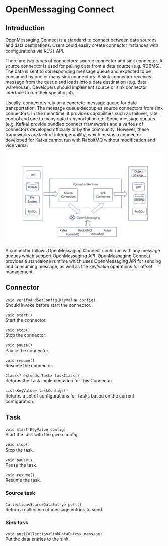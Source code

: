 # OpenMessaging Connect

## Introduction
OpenMessaging Connect is a standard to connect between data sources and data destinations. Users could easily create connector instances with configurations via REST API.

There are two types of connectors: source connector and sink connector. A source connector is used for pulling data from a data source (e.g. RDBMS).
The data is sent to corresponding message queue and expected to be consumed by one or many sink connectors.
A sink connector receives message from the queue and loads into a data destination (e.g. data warehouse).
Developers should implement source or sink connector interface to run their specific job.

Usually, connectors rely on a concrete message queue for data transportation. The message queue decouples source connectors from sink connectors.
In the meantime, it provides capabilities such as failover, rate control and one to many data transportation etc.
Some message queues (e.g. Kafka) provide bundled connect frameworks and a various of connectors developed officially or by the community.
However, these frameworks are lack of interoperability, which means a connector developed for Kafka cannot run with 
RabbitMQ without modification and vice versa.

![dataflow](flow.png "dataflow")

A connector follows OpenMessaging Connect could run with any message queues which support OpenMessaging API.
OpenMessaging Connect provides a standalone runtime which uses OpenMessaging API for sending and consuming message,
as well as the key/value operations for offset management.



## Connector

`void verifyAndSetConfig(KeyValue config)`
<br>Should invoke before start the connector.

`void start()`
<br>Start the connector.

`void stop()`
<br>Stop the connector.

`void pause()`
<br>Pause the connector.

`void resume()`
<br>Resume the connector.

`Class<? extends Task> taskClass()`
<br>Returns the Task implementation for this Connector.

`List<KeyValue> taskConfigs()`
<br>Returns a set of configurations for Tasks based on the current configuration.

## Task

`void start(KeyValue config)`
<br>Start the task with the given config.

`void stop()`
<br>Stop the task.

`void pause()`
<br>Pause the task.

`void resume()`
<br>Resume the task.

### Source task

`Collection<SourceDataEntry> poll()`
<br>Return a collection of message entries to send.

### Sink task

`void put(Collection<SinkDataEntry> message)`
<br>Put the data entries to the sink.


